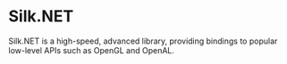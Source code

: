 # Silk.NET
Silk.NET is a high-speed, advanced library, providing bindings to popular low-level APIs such as OpenGL and OpenAL.
